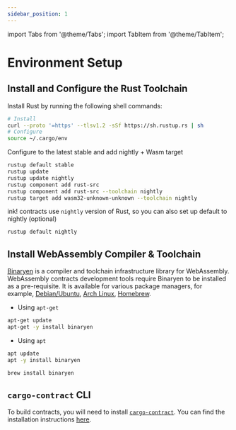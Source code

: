 ```yaml
---
sidebar_position: 1
---
```


import Tabs from '@theme/Tabs';
import TabItem from '@theme/TabItem';

# Environment Setup

## Install and Configure the Rust Toolchain

Install Rust by running the following shell commands:

```bash
# Install
curl --proto '=https' --tlsv1.2 -sSf https://sh.rustup.rs | sh
# Configure
source ~/.cargo/env
```

Configure to the latest stable and add nightly + Wasm target

```bash
rustup default stable
rustup update
rustup update nightly
rustup component add rust-src
rustup component add rust-src --toolchain nightly
rustup target add wasm32-unknown-unknown --toolchain nightly
```

ink! contracts use `nightly` version of Rust, so you can also set up default to nightly (optional)

```bash
rustup default nightly
```

## Install WebAssembly Compiler & Toolchain

[Binaryen](https://github.com/WebAssembly/binaryen) is a compiler and toolchain infrastructure library for WebAssembly.
WebAssembly contracts development tools require Binaryen to be installed as a pre-requisite.
It is available for various package managers, for example, [Debian/Ubuntu](https://tracker.debian.org/pkg/binaryen), [Arch Linux](https://archlinux.org/packages/community/x86_64/binaryen/), [Homebrew](https://formulae.brew.sh/formula/binaryen).

<Tabs>
<TabItem value="Debian/Ubuntu" label="Debian/Ubuntu" default>

- Using `apt-get`
```sh
apt-get update
apt-get -y install binaryen
```

- Using `apt`
```sh
apt update
apt -y install binaryen
```

</TabItem>

<TabItem value="MacOS" label="MacOS" default>

```sh
brew install binaryen
```

</TabItem>
</Tabs>


## `cargo-contract` CLI

To build contracts, you will need to install [`cargo-contract`](https://github.com/paritytech/cargo-contract). You can find the installation instructions [here](https://github.com/paritytech/cargo-contract#installation).
